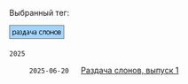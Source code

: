 Выбранный тег:

![image](tag_elephants.png)

`2025`

&emsp;  &emsp; `2025-06-20` &emsp; [Раздача слонов, выпуск 1](../../../data/2025/2025-06-20-elephants-001)